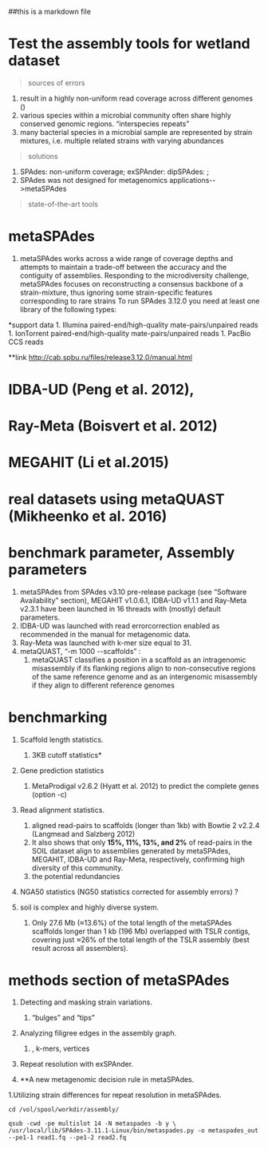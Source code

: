 ##this is a markdown file

# Test the assembly tools for wetland dataset

> sources of errors
1. result in a highly non-uniform read coverage across different genomes ()
1. various species within a microbial community often share highly conserved genomic regions.  “interspecies repeats”
1. many bacterial species in a microbial sample are represented by strain mixtures, i.e. multiple related strains with varying abundances

> solutions
1. SPAdes: non-uniform coverage; exSPAnder: dipSPAdes: ; 
1. SPAdes was not designed for metagenomics applications-->metaSPAdes

> state-of-the-art tools

# metaSPAdes
1.  metaSPAdes works across a wide range of coverage depths and attempts to maintain a trade-off between the accuracy and the contiguity of assemblies. Responding to the microdiversity challenge, metaSPAdes focuses on reconstructing a consensus backbone of a strain-mixture, thus ignoring some strain-specific features corresponding to rare strains
To run SPAdes 3.12.0 you need at least one library of the following types:

*support data
    1. Illumina paired-end/high-quality mate-pairs/unpaired reads
    1. IonTorrent paired-end/high-quality mate-pairs/unpaired reads
    1. PacBio CCS reads



**link
http://cab.spbu.ru/files/release3.12.0/manual.html




# IDBA-UD (Peng et al. 2012), 



# Ray-Meta (Boisvert et al. 2012)



# MEGAHIT (Li et al.2015)



#  real datasets using metaQUAST (Mikheenko et al. 2016)


# benchmark parameter, Assembly parameters

1. metaSPAdes from SPAdes v3.10 pre-release package (see “Software Availability” section), MEGAHIT v1.0.6.1, IDBA-UD v1.1.1 and Ray-Meta v2.3.1 have been launched in 16 threads with (mostly) default parameters. 
1. IDBA-UD was launched with read errorcorrection enabled as recommended in the manual for metagenomic data. 
1. Ray-Meta was launched with k-mer size equal to 31. 
1. metaQUAST,  “-m 1000 --scaffolds” :
    1. metaQUAST classifies a position in a scaffold as an intragenomic misassembly if its flanking regions align to non-consecutive regions of the same reference genome and as an intergenomic misassembly if they align to different reference genomes
    
# benchmarking
1. Scaffold length statistics. 
    1. 3KB cutoff statistics*

1. Gene prediction statistics
    1. MetaProdigal v2.6.2 (Hyatt et al. 2012) to predict the complete genes (option -c) 
    
1. Read alignment statistics.
    1.  aligned read-pairs to scaffolds (longer than 1kb) with Bowtie 2 v2.2.4 (Langmead and Salzberg 2012)
    1.  It also shows that only **15%, 11%, 13%, and 2%** of read-pairs in the SOIL dataset align to assemblies generated by
metaSPAdes, MEGAHIT, IDBA-UD and Ray-Meta, respectively, confirming high diversity of this community.
    1.  the potential redundancies 

1. NGA50 statistics (NG50 statistics corrected for assembly errors) ?

1. soil is complex and highly diverse system. 
    1. Only 27.6 Mb (≈13.6%) of the total length of the metaSPAdes scaffolds longer than 1 kb (196 Mb) overlapped with TSLR
contigs, covering just ≈26% of the total length of the TSLR assembly (best result across all assemblers).

# methods section of metaSPAdes
1. Detecting and masking strain variations. 
    1.  “bulges” and “tips” 

1. Analyzing filigree edges in the assembly graph.
    1. , k-mers, vertices

1. Repeat resolution with exSPAnder. 

1. **A new metagenomic decision rule in metaSPAdes.

1.Utilizing strain differences for repeat resolution in metaSPAdes. 


```
cd /vol/spool/workdir/assembly/

qsub -cwd -pe multislot 14 -N metaspades -b y \
/usr/local/lib/SPAdes-3.11.1-Linux/bin/metaspades.py -o metaspades_out --pe1-1 read1.fq --pe1-2 read2.fq

```
    
